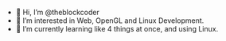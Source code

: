 - 👋 Hi, I’m @theblockcoder
- 👀 I’m interested in Web, OpenGL and Linux Development.
- 🌱 I’m currently learning like 4 things at once, and using Linux.
<!---
theblockcoder/theblockcoder is a ✨ special ✨ repository because its `README.md` (this file) appears on your GitHub profile.
You can click the Preview link to take a look at your changes.
--->

